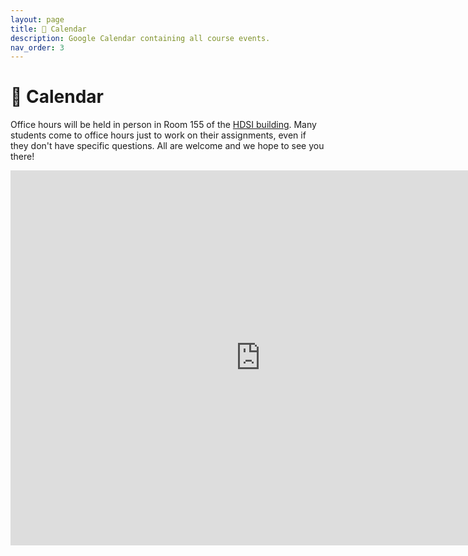 ```yaml
---
layout: page
title: 📆 Calendar
description: Google Calendar containing all course events.
nav_order: 3
---
```


# 📆 Calendar

Office hours will be held in person in Room 155 of the <a href="https://map.concept3d.com/?id=1005#!m/246301">HDSI building</a>. Many students come to office hours just to work on their assignments, even if they don't have specific questions. All are welcome and we hope to see you there!

<!--{: .note }
Office hours will be added to this calendar soon!-->

<center>
<iframe src="https://calendar.google.com/calendar/embed?height=600&wkst=1&ctz=America%2FLos_Angeles&showPrint=0&mode=WEEK&showTitle=0&src=Y182Nzc0MDRmY2M4YjA1MmMxZTZkOTY0YTlkNTY5MmU0MTZmNWNkMDg4OTU1NDBlNWIxOTNiMDk0MTk0NTUzN2ZjQGdyb3VwLmNhbGVuZGFyLmdvb2dsZS5jb20&src=Y18zY2EzNDUxYTU0YzNkMzExYjg2NTE3NmU0MjExMTk5NTk2YzMyOWRjMzNiNTFhN2UyNzA1MDc3NzgwZWYzMzZhQGdyb3VwLmNhbGVuZGFyLmdvb2dsZS5jb20&src=Y183NmU4NzZkNDRhMzE0ZTUzMzA5ZDNjNjliYmM0ZWUxOGVhMmZiYWY2Y2IwZmE5ODZkOTZjNThjZTA1NGNlNThlQGdyb3VwLmNhbGVuZGFyLmdvb2dsZS5jb20&color=%233F51B5&color=%23EF6C00&color=%238E24AA" style="border-width:0" width="800" height="600" frameborder="0" scrolling="no"></iframe>
</center>